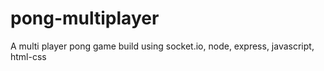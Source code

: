 # pong-multiplayer
A multi player pong game build using socket.io, node, express, javascript, html-css
